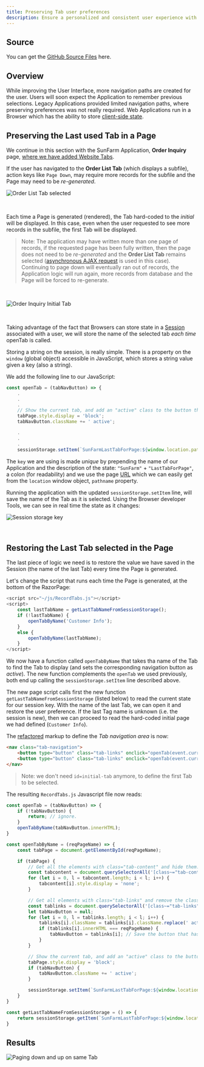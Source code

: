 ```yaml
---
title: Preserving Tab user preferences
description: Ensure a personalized and consistent user experience with our guide on Preserving Tab User Preferences. Learn how to implement strategies for saving and restoring individual user settings for tab configurations, enhancing usability and satisfaction. This guide provides insights into various techniques for preserving user preferences across sessions, including cookies, local storage, and server-side storage solutions. Ideal for web developers, application developers, and UI/UX designers looking to create more engaging and user-friendly interfaces.
---
```

## Source

You can get the [GitHub Source Files](https://github.com/asnaqsys-examples/sunfarm-web-tabs) here.

## Overview

While improving the User Interface, more navigation paths are created for the user. Users will soon expect the Application to remember previous selections. Legacy Applications provided limited navigation paths, where preserving preferences was not really required. Web Applications run in a Browser which has the ability to store [client-side state](https://medium.com/@saransh.ahlawat94/web-applications-client-side-state-management-97e1a27006ee#:~:text=Applications%20usually%20have%20a%20client-side%20state%20that%20is,state%20stores%20the%20user%E2%80%99s%20action%20temporarily%20in%20memory.). 

## Preserving the Last used Tab in a Page
We continue in this section with the SunFarm Application, **Order Inquiry** page, [where we have added Website Tabs](./grouping-existing-record-fields.html).

If the user has navigated to the **Order List Tab** (which displays a subfile), action keys like `Page Down`, may require more records for the subfile and the Page may need to be *re-generated*.

![Order List Tab selected](./images/order-list-pgdn.png)

<br>

Each time a Page is generated (rendered), the Tab hard-coded to the *initial* will be displayed. In this case, even when the user requested to see more records in the subfile, the first Tab will be displayed. 
>Note: The application may have written more than one page of records, if the requested page has been fully written, then the page does not need to be *re-generated* and the **Order List Tab** remains selected ([asynchronous AJAX request](https://developer.mozilla.org/en-US/docs/Web/Guide/AJAX) is used in this case). Continuing to page down will eventually ran out of records, the Application logic will run again, more records from database and the Page will be forced to re-generate.

<br>

![Order Inquiry Initial Tab](./images/order-list-initial-tab.png)

<br>

Taking advantage of the fact that Browsers can store state in a [Session](https://developer.mozilla.org/en-US/docs/Web/API/Window/sessionStorage) associated with a user, we will store the name of the selected tab *each time* openTab is called.

Storing a string on the session, is really simple. There is a property on the `window` (global object) accessible in JavaScript, which stores a string value given a key (also a string).

We add the following line to our JavaScript:

```javascript
const openTab = (tabNavButton) => {
    .
    .
    .
    // Show the current tab, and add an "active" class to the button that opened the tab.
    tabPage.style.display = 'block';
    tabNavButton.className += ' active';

    .
    .
    .
    sessionStorage.setItem(`SunFarmLastTabForPage:${window.location.pathname}`, reqPageName);
```

The `key` we are using is made *unique* by prepending the name of our Application and the description of the state: `"SunFarm"` + `"LastTabForPage"`, a colon (for readability) and we use the page [URL](https://en.wikipedia.org/wiki/URL) which we can easily get from the `location` window object, `pathname` property.

Running the application with the updated `sessionStorage.setItem` line, will save the name of the Tab as it is selected. Using the Browser developer Tools, we can see in real time the state as it changes:

![Session storage key](./images/session-storage-key.png)

<br>

## Restoring the Last Tab selected in the Page

The last piece of logic we need is to restore the value we have saved in the Session (the name of the last Tab) every time the Page is generated.

Let's change the script that runs each time the Page is generated, at the bottom of the RazorPage:

```javascript
<script src="~/js/RecordTabs.js"></script>
<script>
    const lastTabName = getLastTabNameFromSessionStorage();
    if (!lastTabName) {
        openTabByName('Customer Info');
    }
    else {
        openTabByName(lastTabName);
    }
</script>
```

We now have a function called `openTabByName` that takes tha name of the Tab to find the Tab to display (and sets the corresponding navigation button as *active*). The new function complements the `openTab` we used previously, both end up calling the `sessionStorage.setItem` line described above.

The new page script calls first the new function `getLastTabNameFromSessionStorage` (listed below) to read the current state for our session key. With the name of the last Tab, we can open it and restore the user preference. If the last Tag name is unknown (i.e. the session is new), then we can proceed to read the hard-coded initial page we had defined (`Customer Info`).

The [refactored](https://en.wikipedia.org/wiki/Code_refactoring) markup to define the *Tab navigation area* is now:

```html
<nav class="tab-navigation">
    <button type="button" class="tab-links" onclick="openTab(event.currentTarget)">Customer Info</button>
    <button type="button" class="tab-links" onclick="openTab(event.currentTarget)">Order List</button>
</nav>
```
>Note: we don't need `id=initial-tab` anymore, to define the first Tab to be selected.

The resulting `RecordTabs.js` Javascript file now reads:

```javascript
const openTab = (tabNavButton) => {
    if (!tabNavButton) {
        return; // ignore.
    }
    openTabByName(tabNavButton.innerHTML);
}

const openTabByName = (reqPageName) => {
    const tabPage = document.getElementById(reqPageName);

    if (tabPage) {
        // Get all the elements with class="tab-content" and hide them.
        const tabcontent = document.querySelectorAll('[class~="tab-content"]');
        for (let i = 0, l = tabcontent.length; i < l; i++) {
            tabcontent[i].style.display = 'none';
        }

        // Get all elements with class="tab-links" and remove the class "active"
        const tablinks = document.querySelectorAll('[class~="tab-links"]');
        let tabNavButton = null;
        for (let i = 0, l = tablinks.length; i < l; i++) {
            tablinks[i].className = tablinks[i].className.replace(' active', '');
            if (tablinks[i].innerHTML === reqPageName) {
                tabNavButton = tablinks[i]; // Save the button that has the requested name.
            }
        }

        // Show the current tab, and add an "active" class to the button that opened the tab.
        tabPage.style.display = 'block';
        if (tabNavButton) {
            tabNavButton.className += ' active';
        }

        sessionStorage.setItem(`SunFarmLastTabForPage:${window.location.pathname}`, reqPageName);
    }
}

const getLastTabNameFromSessionStorage = () => {
    return sessionStorage.getItem(`SunFarmLastTabForPage:${window.location.pathname}`);
}
```

## Results

![Paging down and up on same Tab](./images/paging-up-down-preserve-tab.gif)